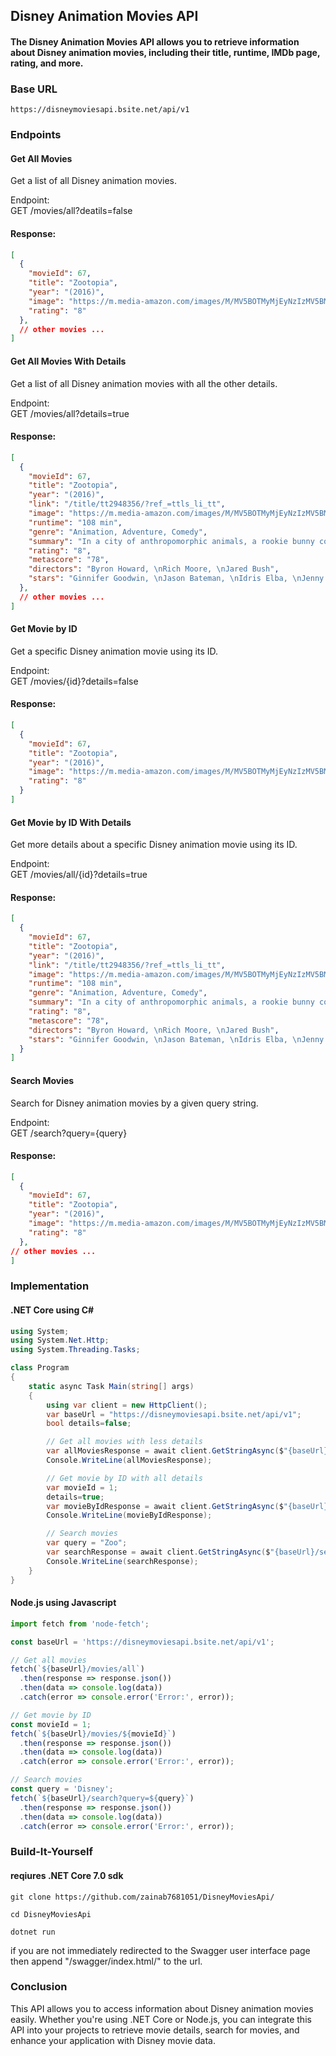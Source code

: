 ## Disney Animation Movies API
#### The Disney Animation Movies API allows you to retrieve information about Disney animation movies, including their title, runtime, IMDb page, rating, and more. 

### Base URL
``` https://disneymoviesapi.bsite.net/api/v1 ```


### Endpoints

#### Get All Movies 
Get a list of all Disney animation movies.

Endpoint: \
GET /movies/all?deatils=false

#### Response:
```json 
[
  {
    "movieId": 67,
    "title": "Zootopia",
    "year": "(2016)",
    "image": "https://m.media-amazon.com/images/M/MV5BOTMyMjEyNzIzMV5BMl5BanBnXkFtZTgwNzIyNjU0NzE@._V1_FMjpg_UX1000_.jpg",
    "rating": "8"
  },
  // other movies ...
]
```
#### Get All Movies With Details
Get a list of all Disney animation movies with all the other details.

Endpoint:\
GET /movies/all?details=true

#### Response:
```json 
[
  {
    "movieId": 67,
    "title": "Zootopia",
    "year": "(2016)",
    "link": "/title/tt2948356/?ref_=ttls_li_tt",
    "image": "https://m.media-amazon.com/images/M/MV5BOTMyMjEyNzIzMV5BMl5BanBnXkFtZTgwNzIyNjU0NzE@._V1_FMjpg_UX1000_.jpg",
    "runtime": "108 min",
    "genre": "Animation, Adventure, Comedy",
    "summary": "In a city of anthropomorphic animals, a rookie bunny cop and a cynical con artist fox must work together to uncover a conspiracy.",
    "rating": "8",
    "metascore": "78",
    "directors": "Byron Howard, \nRich Moore, \nJared Bush",
    "stars": "Ginnifer Goodwin, \nJason Bateman, \nIdris Elba, \nJenny Slate"
  },
  // other movies ...
]
```
#### Get Movie by ID
Get a specific Disney animation movie using its ID.

Endpoint:\
GET /movies/{id}?details=false

#### Response:
```json 
[
  {
    "movieId": 67,
    "title": "Zootopia",
    "year": "(2016)",
    "image": "https://m.media-amazon.com/images/M/MV5BOTMyMjEyNzIzMV5BMl5BanBnXkFtZTgwNzIyNjU0NzE@._V1_FMjpg_UX1000_.jpg",
    "rating": "8"
  }
]
```
#### Get Movie by ID With Details
Get more details about a specific Disney animation movie using its ID.

Endpoint:\
GET /movies/all/{id}?details=true

#### Response:
```json 
[
  {
    "movieId": 67,
    "title": "Zootopia",
    "year": "(2016)",
    "link": "/title/tt2948356/?ref_=ttls_li_tt",
    "image": "https://m.media-amazon.com/images/M/MV5BOTMyMjEyNzIzMV5BMl5BanBnXkFtZTgwNzIyNjU0NzE@._V1_FMjpg_UX1000_.jpg",
    "runtime": "108 min",
    "genre": "Animation, Adventure, Comedy",
    "summary": "In a city of anthropomorphic animals, a rookie bunny cop and a cynical con artist fox must work together to uncover a conspiracy.",
    "rating": "8",
    "metascore": "78",
    "directors": "Byron Howard, \nRich Moore, \nJared Bush",
    "stars": "Ginnifer Goodwin, \nJason Bateman, \nIdris Elba, \nJenny Slate"
  }
]
```
#### Search Movies
Search for Disney animation movies by a given query string.

Endpoint:\
GET /search?query={query}

#### Response:
```json 
[
  {
    "movieId": 67,
    "title": "Zootopia",
    "year": "(2016)",
    "image": "https://m.media-amazon.com/images/M/MV5BOTMyMjEyNzIzMV5BMl5BanBnXkFtZTgwNzIyNjU0NzE@._V1_FMjpg_UX1000_.jpg",
    "rating": "8"
  },
// other movies ...
]
```
### Implementation
#### .NET Core using C#
``` csharp
using System;
using System.Net.Http;
using System.Threading.Tasks;

class Program
{
    static async Task Main(string[] args)
    {
        using var client = new HttpClient();
        var baseUrl = "https://disneymoviesapi.bsite.net/api/v1";
        bool details=false;

        // Get all movies with less details
        var allMoviesResponse = await client.GetStringAsync($"{baseUrl}/movies/all?details={details}");
        Console.WriteLine(allMoviesResponse);

        // Get movie by ID with all details
        var movieId = 1;
        details=true;
        var movieByIdResponse = await client.GetStringAsync($"{baseUrl}/movies/{movieId}?deatils={details}");
        Console.WriteLine(movieByIdResponse);

        // Search movies
        var query = "Zoo";
        var searchResponse = await client.GetStringAsync($"{baseUrl}/search?query={query}");
        Console.WriteLine(searchResponse);
    }
}
```
#### Node.js using Javascript
```javascript 
import fetch from 'node-fetch';

const baseUrl = 'https://disneymoviesapi.bsite.net/api/v1';

// Get all movies
fetch(`${baseUrl}/movies/all`)
  .then(response => response.json())
  .then(data => console.log(data))
  .catch(error => console.error('Error:', error));

// Get movie by ID
const movieId = 1;
fetch(`${baseUrl}/movies/${movieId}`)
  .then(response => response.json())
  .then(data => console.log(data))
  .catch(error => console.error('Error:', error));

// Search movies
const query = 'Disney';
fetch(`${baseUrl}/search?query=${query}`)
  .then(response => response.json())
  .then(data => console.log(data))
  .catch(error => console.error('Error:', error));
```

### Build-It-Yourself
#### reqiures .NET Core 7.0 sdk
```
git clone https://github.com/zainab7681051/DisneyMoviesApi/
```
```
cd DisneyMoviesApi
```
```
dotnet run
```
if you are not immediately redirected to the Swagger user interface page then append "/swagger/index.html/" to the url.

### Conclusion
This API allows you to access information about Disney animation movies easily. Whether you're using .NET Core or Node.js, you can integrate this API into your projects to retrieve movie details, search for movies, and enhance your application with Disney movie data.